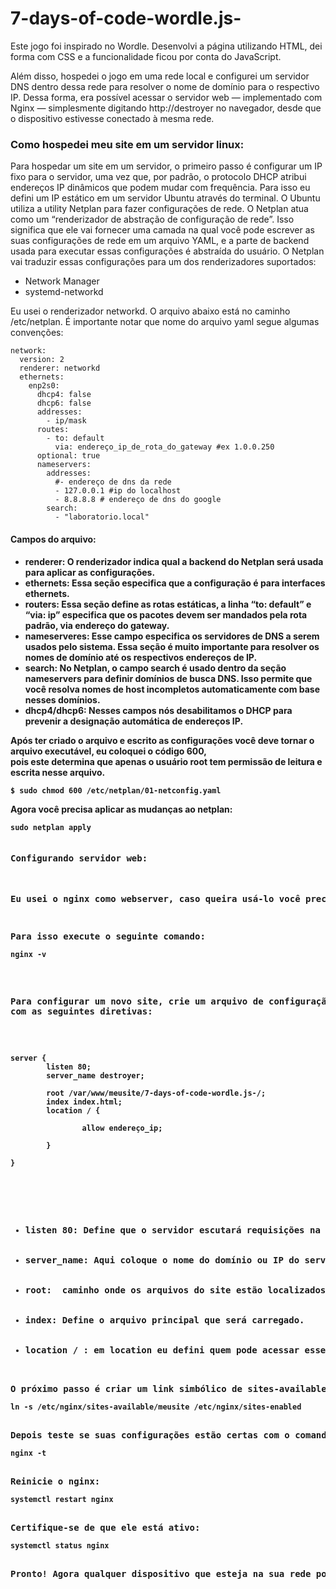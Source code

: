 # 7-days-of-code-wordle.js-
<p>Este jogo foi inspirado no Wordle. Desenvolvi a página utilizando HTML, dei forma com CSS e a funcionalidade ficou por conta do JavaScript.

Além disso, hospedei o jogo em uma rede local e configurei um servidor DNS dentro dessa rede para resolver o nome de domínio para o respectivo IP. Dessa forma, era possível acessar o servidor web — implementado com Nginx — simplesmente digitando http://destroyer no navegador, desde que o dispositivo estivesse conectado à mesma rede.

<h3>Como hospedei meu site em um servidor linux: </h3>
Para hospedar um site em um servidor, o primeiro passo é configurar um IP fixo para o servidor, uma vez que, por padrão, o protocolo DHCP atribui endereços IP dinâmicos que podem mudar com frequência.
Para isso eu defini um IP estático em um servidor Ubuntu através do terminal. O Ubuntu utiliza a utility Netplan para fazer configurações de rede.
O Netplan atua como um “renderizador de abstração de configuração de rede”. Isso significa que ele vai fornecer uma camada na qual você pode escrever as suas configurações de rede em um arquivo YAML, e a parte de backend usada para executar essas configurações é abstraída do usuário. O Netplan  vai traduzir essas configurações para um dos renderizadores suportados:
<ul>
<li>Network Manager</li>
<li>systemd-networkd</li>
</ul>
Eu usei o renderizador networkd. O arquivo abaixo está no caminho /etc/netplan. É importante notar que nome do arquivo yaml segue algumas convenções: 
<pre><code>network:
  version: 2
  renderer: networkd
  ethernets:
    enp2s0:
      dhcp4: false
      dhcp6: false
      addresses:
        - ip/mask
      routes:
        - to: default
          via: endereço_ip_de_rota_do_gateway #ex 1.0.0.250
      optional: true
      nameservers:
        addresses:
          #- endereço de dns da rede
          - 127.0.0.1 #ip do localhost
          - 8.8.8.8 # endereço de dns do google
        search:
          - "laboratorio.local"</code></pre>

<h4>Campos do arquivo:<h4>
<ul>
  <li>renderer: O renderizador indica qual a backend do Netplan será usada para aplicar as configurações. </li>
  <li>ethernets: Essa seção especifica que a configuração é para interfaces ethernets. </li>
  <li>routers: Essa seção define as rotas estáticas, a linha “to: default” e “via: ip” especifica que os pacotes devem ser mandados pela rota padrão, via endereço do gateway. </li>
  <li>nameserveres: Esse campo especifica os servidores de DNS a serem usados pelo sistema. Essa seção é muito importante para resolver os nomes de domínio até os respectivos endereços de IP. </li>
  <li>search: No Netplan, o campo search é usado dentro da seção nameservers para definir domínios de busca DNS. Isso permite que você resolva nomes de host incompletos automaticamente com base nesses domínios.</li>
  <li>dhcp4/dhcp6: Nesses campos nós desabilitamos o DHCP para prevenir a designação automática de endereços IP. </li>
</ul>
Após ter criado o arquivo e escrito as configurações você deve tornar o arquivo executável, eu coloquei o código 600, <br />
pois este determina que apenas o usuário root tem permissão de leitura e escrita nesse arquivo. 
<pre><code>$ sudo chmod 600 /etc/netplan/01-netconfig.yaml</code></pre>
Agora você precisa aplicar as mudanças ao netplan: 
<pre><code>sudo netplan apply</code><pre>
<h4>Configurando servidor web:</h4>
<p>Eu usei o nginx como webserver, caso queira usá-lo você precisa ter certeza de que ele está instalado no seu computador.</p>
<p>Para isso execute o seguinte comando:
<pre><code>nginx -v</code></pre>
  
<p>Para configurar um novo site, crie um arquivo de configuração dentro de /etc/nginx/sites-available,</ br>
com as seguintes diretivas:</p>
  
<pre><code>server {
        listen 80;
        server_name destroyer;

        root /var/www/meusite/7-days-of-code-wordle.js-/;
        index index.html;
        location / {
                
                allow endereço_ip;
               
        }

}</code></pre>
<ul>
  <li>listen 80: Define que o servidor escutará requisições na porta 80 (HTTP).</li>
  <li>server_name: Aqui coloque o nome do domínio ou IP do servidor. O meu é destroyer, mas você pode checar isso com o comando dnsdomainname, se não houver resposta você precisará definir um nome de domínio para o seu servidor. </li>
  <li>root:  caminho onde os arquivos do site estão localizados., os meus estão no arquivo /var/www/meusite, nesse diretório eu puxei os arquivos do github com git clone e coloquei o endereço de http que o github oferece para cada respositório, dessa forma eu puxeu o respositório inteiro para esse diretório. </li>
  <li>index: Define o arquivo principal que será carregado. </li>
  <li>location / : em location eu defini quem pode acessar esse webserver.</li>
</ul>
O próximo passo é criar um link simbólico de sites-available para sites-enaibled.
<pre><code>ln -s /etc/nginx/sites-available/meusite /etc/nginx/sites-enabled</code></pre>
Depois teste se suas configurações estão certas com o comando:
<pre><code>nginx -t </code></pre>
Reinicie o nginx:
<pre><code>systemctl restart nginx</code></pre>
Certifique-se de que ele está ativo:
<pre><code>systemctl status nginx</code></pre>
Pronto! Agora qualquer dispositivo que esteja na sua rede pode acessar o seu site através do ip ou através do nome de domínio, basta digitar http://nome_de_domínio_que_vc_configurou e já pode jogar!
